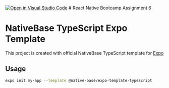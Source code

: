 [![Open in Visual Studio Code](https://classroom.github.com/assets/open-in-vscode-c66648af7eb3fe8bc4f294546bfd86ef473780cde1dea487d3c4ff354943c9ae.svg)](https://classroom.github.com/online_ide?assignment_repo_id=8538342&assignment_repo_type=AssignmentRepo)
# React Native Bootcamp Assignment 6


# NativeBase TypeScript Expo Template

This project is created with official NativeBase TypeScript template for [Expo](https://docs.expo.io/)

## Usage

```sh
expo init my-app --template @native-base/expo-template-typescript
```
